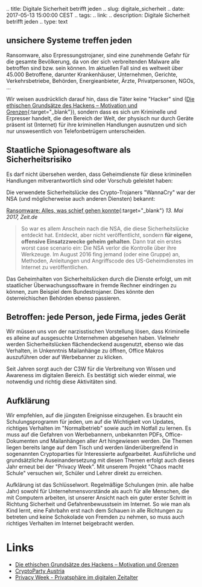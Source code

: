 .. title: Digitale Sicherheit betrifft jeden
.. slug: digitale_sicherheit
.. date: 2017-05-13 15:00:00 CEST
.. tags:
.. link:
.. description: Digitale Sicherheit betrifft jeden
.. type: text

## unsichere Systeme treffen jeden

Ransomware, also Erpressungstrojaner, sind eine zunehmende Gefahr für die 
gesamte Bevölkerung, da von der sich verbreitenden Malware alle betroffen 
sind bzw. sein können. Im aktuellen Fall sind es weltweit über 45.000 Betroffene, 
darunter Krankenhäuser, Unternehmen, Gerichte, Verkehrsbetriebe, Behörden, 
Energieanbieter, Ärzte, Privatpersonen, NGOs, ...

Wir weisen ausdrücklich darauf hin, dass die Täter keine "Hacker" sind 
([Die ethischen Grundsätze des Hackens – Motivation und Grenzen](https://www.ccc.de/de/hackerethik){:target="_blank"}), 
sondern dass es sich um Kriminelle und Erpresser handelt, die den 
Bereich der Welt, der physisch nur durch Geräte präsent ist (Internet) 
für ihre kriminellen Handlungen ausnutzen und sich nur unswesentlich von 
Telefonbetrügern unterscheiden.

<!-- TEASER_END -->


## Staatliche Spionagesoftware als Sicherheitsrisiko

Es darf nicht übersehen werden, dass Geheimdienste für diese kriminellen 
Handlungen mitverantwortlich sind oder Vorschub geleistet haben:

Die verwendete Sicherheitslücke des Crypto-Trojaners "WannaCry" war 
der NSA (und möglicherweise auch anderen Diensten) bekannt: 

[Ransomware: Alles, was schief gehen konnte](http://www.zeit.de/amp/digital/internet/2017-05/ransomware-wannacry-weltweit-nsa-microsoft){:target="_blank"} *13. Mai 2017, Zeit.de*
> So war es allem Anschein nach die NSA, die diese Sicherheitslücke entdeckt hat. 
> Entdeckt, aber nicht veröffentlicht, sondern **für eigene, offensive 
> Einsatzzwecke geheim gehalten**. Dann trat ein erstes worst case scenario ein: 
> Die NSA verlor die Kontrolle über ihre Werkzeuge. Im August 2016 fing jemand 
> (oder eine Gruppe) an, Methoden, Anleitungen und Angriffscode des 
> US-Geheimdienstes im Internet zu veröffentlichen.


Das Geheimhalten von Sicherheitslücken durch die Dienste erfolgt, um mit staatlicher Überwachungssoftware in fremde Rechner eindringen zu können, zum Beispiel dem Bundestrojaner. Dies könnte den österreichischen Behörden ebenso passieren.


## Betroffen: jede Person, jede Firma, jedes Gerät

Wir müssen uns von der narzisstischen Vorstellung lösen, dass Kriminelle es alleine auf ausgesuchte Unternehmen abgesehen haben. Vielmehr werden Sicherheitslücken flächendeckend ausgenutzt, ebenso wie das Verhalten, in Unkenntnis Mailanhänge zu öffnen, Office Makros auszuführen oder auf Werbebanner zu klicken.

Seit Jahren sorgt auch der C3W für die Verbreitung von Wissen und Awareness im digitalen Bereich. Es bestätigt sich wieder einmal, wie notwendig und richtig diese Aktivitäten sind.


## Aufklärung

Wir empfehlen, auf die jüngsten Ereignisse einzugehen. Es braucht ein Schulungsprogramm für jeden, um auf die Wichtigkeit von Updates, richtiges Verhalten im "Normalbetrieb" sowie auch im Notfall zu lernen. Es muss auf die Gefahren von Werbebannern, unbekannten PDFs, Office-Dokumenten und Mailanhängen aller Art hingewiesen werden. Die Themen liegen bereits lange auf dem Tisch und werden länderübergreifend in sogenannten Cryptoparties für Interessierte aufgearbeitet. Ausführliche und grundsätzliche Auseinandersetzung mit diesen Themen erfolgt auch dieses Jahr erneut bei der "Privacy Week". Mit unserem Projekt "Chaos macht Schule" versuchen wir, Schüler und Lehrer direkt zu erreichen.

Aufklärung ist das Schlüsselwort. Regelmäßige Schulungen (min. alle halbe Jahr) sowohl für Unternehmensvorstände als auch für alle Menschen, die mit Computern arbeiten, ist unserer Ansicht nach ein guter erster Schritt in Richtung Sicherheit und Gefahrenbewusstsein im Internet. So wie man als Kind lernt, eine Fahrbahn erst nach dem Schauen in alle Richtungen zu betreten und keine Schokolade von Fremden zu nehmen, so muss auch richtiges Verhalten im Internet beigebracht werden.


# Links
* [Die ethischen Grundsätze des Hackens – Motivation und Grenzen](https://www.ccc.de/de/hackerethik)
* [CryptoParty Austria](https://cryptoparty.at/)
* [Privacy Week - Privatsphäre im digitalen Zeitalter](https://privacyweek.at)
